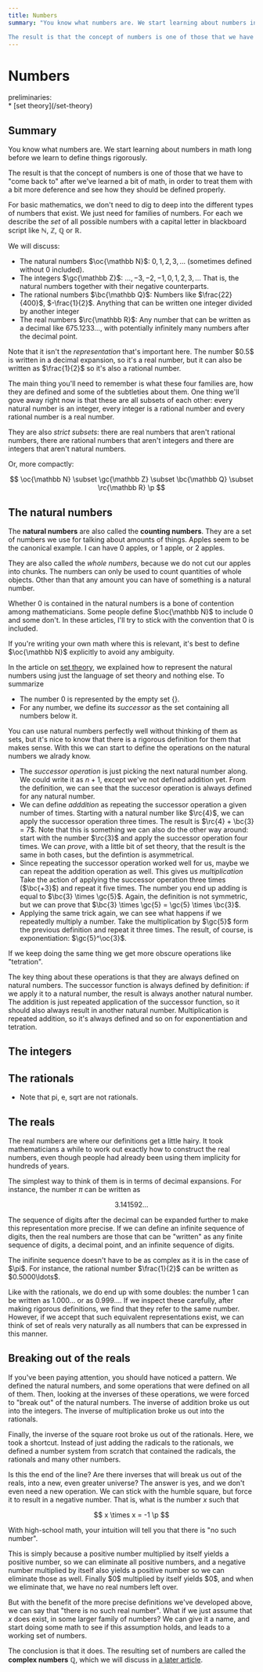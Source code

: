 ```yaml
---
title: Numbers
summary: "You know what numbers are. We start learning about numbers in math long before we learn to define things rigorously. 

The result is that the concept of numbers is one of those that we have to "come back to" after we've learned a bit of math, in order to treat them with a bit more deference and see how they should be defined properly."
---
```


# Numbers

<div class="prel">preliminaries:</div>
* [set theory](/set-theory)

## Summary

You know what numbers are. We start learning about numbers in math long before we learn to define things rigorously. 

The result is that the concept of numbers is one of those that we have to "come back to" after we've learned a bit of math, in order to treat them with a bit more deference and see how they should be defined properly.

For basic mathematics, we don't need to dig to deep into the different types of numbers that exist. We just need for families of numbers. For each we describe the _set_ of all possible numbers with a capital letter in blackboard script like $\mathbb N$, $\mathbb Z$, $\mathbb Q$ or $\mathbb R$. 

We will discuss:

* The <span class="oc">natural numbers</span> $\oc{\mathbb N}$: $0, 1, 2, 3, \ldots$ (sometimes defined without 0 included).
* The <span class="gc">integers</span> $\gc{\mathbb Z}$: $\ldots, -3, -2, -1, 0, 1, 2, 3, \ldots$ That is, the natural numbers together with their negative counterparts.
* The <span class="bc">rational numbers</span> $\bc{\mathbb Q}$: Numbers like $\frac{22}{400}$, $-\frac{1}{2}$. Anything that can be written one integer divided by another integer
* The <span class="rc">real numbers</span> $\rc{\mathbb R}$: Any number that can be written as a decimal like $675.1233\ldots$, with potentially infinitely many numbers after the decimal point.

<aside>Note that it isn't the <em>representation</em> that's important here. The number $0.5$ is written in a decimal expansion, so it's a real number, but it can also be written as $\frac{1}{2}$ so it's also a rational number.
</aside>

The main thing you'll need to remember is what these four families are, how they are defined and some of the subtleties about them. One thing we'll gove away right now is that these are all subsets of each other: every <span class="oc">natural</span> number is an <span class="gc">integer</span>, every <span class="gc">integer</span> is a <span class="bc">rational</span> number and every <span class="bc">rational</span> number is a <span class="rc">real</span> number. 

They are also _strict subsets_: there are <span class="rc">real</span> numbers that aren't <span class="bc">rational</span> numbers, there are <span class="bc">rational</span> numbers that aren't <span class="gc">integers</span> and there are <span class="gc">integers</span> that aren't <span class="oc">natural</span> numbers.

Or, more compactly:

$$
\oc{\mathbb N} \subset \gc{\mathbb Z} \subset \bc{\mathbb Q} \subset \rc{\mathbb R} \p
$$

## <span class="oc">The natural numbers</span>

The **natural numbers** are also called the **counting numbers**. They are a set of numbers we use for talking about amounts of things. Apples seem to be the canonical example. I can have $0$ apples, or $1$ apple, or $2$ apples. 

They are also called the _whole numbers_, because we do not cut our apples into chunks. The numbers can only be used to count quantities of whole objects. Other than that any amount you can have of something is a natural number.

Whether $0$ is contained in the natural numbers is a bone of contention among mathematicians. Some people define $\oc{\mathbb N}$ to include 0 and some don't. In these articles, I'll try to stick with the convention that $0$ is included. 

If you're writing your own math where this is relevant, it's best to define $\oc{\mathbb N}$ explicitly to avoid any ambiguity.

In the article on [set theory](/set-theory), we explained how to represent the natural numbers using just the language of set theory and nothing else. To summarize

* The number $0$ is represented by the empty set $\{\}$.
* For any number, we define its _successor_ as the set containing all numbers below it.

You can use natural numbers perfectly well without thinking of them as sets, but it's nice to know that there is a rigorous definition for them that makes sense. With this we can start to define the operations on the natural numbers we alrady know.

* The _successor operation_ is just picking the next natural number along. We could write it as $n+ 1$, except we've not defined addition yet. From the definition, we can see that the succesor operation is always defined for any natural number.
* We can define _adddition_ as repeating the successor operation a given number of times. Starting with a natural number like $\rc{4}$, we can apply the successor operation <span class="bc">three times</span>. The result is $\rc{4} + \bc{3} = 7$. Note that this is something we can also do the other way around: start with the number $\rc{3}$ and apply the successor operation <span class="bc">four times</span>. We can _prove_, with a little bit of set theory, that the result is the same in both cases, but the defintion is asymmetrical.
* Since repeating the successor operation worked well for us, maybe we can repeat the addition operation as well. This gives us _multiplication_ Take the action of applying the successor operation three times ($\bc{+3}$) and repeat it <span class="gc">five times</span>. The number you end up adding is equal to $\bc{3} \times \gc{5}$. Again, the definition is not symmetric, but we can prove that $\bc{3} \times \gc{5} = \gc{5} \times \bc{3}$.
* Applying the same trick again, we can see what happens if we repeatedly multiply a number. Take the multiplication by $\gc{5}$ form the previous definition and repeat it <span class="oc">three times</span>. The result, of course, is exponentiation: $\gc{5}^\oc{3}$.

<aside markdown="1">If we keep doing the same thing we get more obscure operations like "tetration".
</aside>

The key thing about these operations is that they are always defined on natural numbers. The successor function is always defined by definition: if we apply it to a natural number, the result is always another natural number. The addition is just repeated application of the successor function, so it should also always result in another natural number. Multiplication is repeated addition, so it's always defined and so on for exponentiation and tetration.

## <span class="gc">The integers</span>

## <span class="bc">The rationals</span>

<!-- 
$$
\bc{\mathbb Q} = \{ \frac{a}{b} \mid a, b \in \gc{\mathbb Z}\} \p
$$
 -->
  
* Note that pi, e, sqrt are not rationals.

## <span class="rc">The reals</span>

The real numbers are where our definitions get a little hairy. It took mathematicians a while to work out exactly how to construct the real numbers, even though people had already been using them implicity for hundreds of years.

The simplest way to think of them is in terms of decimal expansions. For instance, the number $\pi$ can be written as 

$$
3.141592 \ldots
$$

The sequence of digits after the decimal can be expanded further to make this representation more precise. If we can define an infinite sequence of digits, then the real numbers are those that can be "written" as any finite sequence of digits, a decimal point, and an infinite sequence of digits.

<aside>The inifinite sequence doesn't have to be as complex as it is in the case of $\pi$. For instance, the rational number $\frac{1}{2}$ can be written as $0.5000\ldots$.
</aside>

Like with the <span class="bc">rationals</span>, we do end up with some doubles: the number 1 can be written as $1.000\ldots$ or as $0.999\ldots$. If we inspect these carefully, after making rigorous definitions, we find that they refer to the same number. However, if we accept that such equivalent representations exist, we can think of set of reals very naturally as all numbers that can be expressed in this manner.

## Breaking out of the reals

If you've been paying attention, you should have noticed a pattern. We defined the natural numbers, and some operations that were defined on all of them. Then, looking at the inverses of these operations, we were forced to "break out" of the natural numbers. The inverse of addition broke us out into the integers. The inverse of multiplication broke us out into the rationals. 

Finally, the inverse of the square root broke us out of the rationals. Here, we took a shortcut. Instead of just adding the radicals to the rationals, we defined a number system from scratch that contained the radicals, the rationals and many other numbers. 

Is this the end of the line? Are there inverses that will break us out of the reals, into a new, even greater universe? The answer is yes, and we don't even need a new operation. We can stick with the humble square, but force it to result in a negative number. That is, what is the number $x$ such that 

$$
x \times x  = -1 \p
$$

With high-school math, your intuition will tell you that there is "no such number". 

<aside>This is simply because a positive number multiplied by itself yields a positive number, so we can eliminate all positive numbers, and a negative number multiplied by itself also yields a positive number so we can eliminate those as well. Finally $0$ multiplied by itself yields $0$, and when we eliminate that, we have no real numbers left over.
</aside>

But with the benefit of the more precise definitions we've developed above, we can say that "there is no such <span class="rc">real number</span>". What if we just assume that $x$ does exist, in some larger family of numbers? We can give it a name, and start doing some math to see if this assumption holds, and leads to a working set of numbers.

The conclusion is that it does. The resulting set of numbers are called the **complex numbers** $\mathbb Q$, which we will discuss in [a later article](/complex-numbers). 
